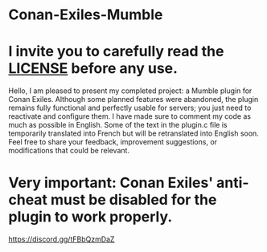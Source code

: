 # Conan-Exiles-Mumble

# I invite you to carefully read the [LICENSE](LICENSE) before any use.

Hello,
I am pleased to present my completed project: a Mumble plugin for Conan Exiles. Although some planned features were abandoned, the plugin remains fully functional and perfectly usable for servers; you just need to reactivate and configure them. I have made sure to comment my code as much as possible in English. Some of the text in the plugin.c file is temporarily translated into French but will be retranslated into English soon. Feel free to share your feedback, improvement suggestions, or modifications that could be relevant.

# Very important: Conan Exiles' anti-cheat must be disabled for the plugin to work properly.

https://discord.gg/tFBbQzmDaZ
